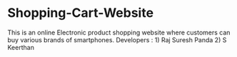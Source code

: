 # Shopping-Cart-Website
This is an online Electronic product shopping website where customers can buy various brands of smartphones.                                  Developers : 1) Raj Suresh Panda 2) S Keerthan
           
             
